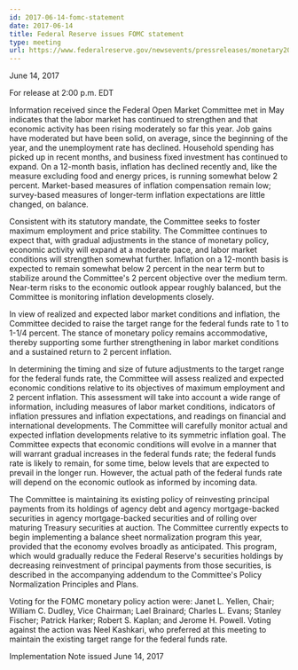 ```yaml
---
id: 2017-06-14-fomc-statement
date: 2017-06-14
title: Federal Reserve issues FOMC statement
type: meeting
url: https://www.federalreserve.gov/newsevents/pressreleases/monetary20170614a.htm
---
```


June 14, 2017

For release at 2:00 p.m. EDT

Information received since the Federal Open Market Committee met in May indicates that the labor market has continued to strengthen and that economic activity has been rising moderately so far this year. Job gains have moderated but have been solid, on average, since the beginning of the year, and the unemployment rate has declined. Household spending has picked up in recent months, and business fixed investment has continued to expand. On a 12-month basis, inflation has declined recently and, like the measure excluding food and energy prices, is running somewhat below 2 percent. Market-based measures of inflation compensation remain low; survey-based measures of longer-term inflation expectations are little changed, on balance.

Consistent with its statutory mandate, the Committee seeks to foster maximum employment and price stability. The Committee continues to expect that, with gradual adjustments in the stance of monetary policy, economic activity will expand at a moderate pace, and labor market conditions will strengthen somewhat further. Inflation on a 12-month basis is expected to remain somewhat below 2 percent in the near term but to stabilize around the Committee's 2 percent objective over the medium term. Near-term risks to the economic outlook appear roughly balanced, but the Committee is monitoring inflation developments closely.

In view of realized and expected labor market conditions and inflation, the Committee decided to raise the target range for the federal funds rate to 1 to 1-1/4 percent. The stance of monetary policy remains accommodative, thereby supporting some further strengthening in labor market conditions and a sustained return to 2 percent inflation.

In determining the timing and size of future adjustments to the target range for the federal funds rate, the Committee will assess realized and expected economic conditions relative to its objectives of maximum employment and 2 percent inflation. This assessment will take into account a wide range of information, including measures of labor market conditions, indicators of inflation pressures and inflation expectations, and readings on financial and international developments. The Committee will carefully monitor actual and expected inflation developments relative to its symmetric inflation goal. The Committee expects that economic conditions will evolve in a manner that will warrant gradual increases in the federal funds rate; the federal funds rate is likely to remain, for some time, below levels that are expected to prevail in the longer run. However, the actual path of the federal funds rate will depend on the economic outlook as informed by incoming data.

The Committee is maintaining its existing policy of reinvesting principal payments from its holdings of agency debt and agency mortgage-backed securities in agency mortgage-backed securities and of rolling over maturing Treasury securities at auction. The Committee currently expects to begin implementing a balance sheet normalization program this year, provided that the economy evolves broadly as anticipated. This program, which would gradually reduce the Federal Reserve's securities holdings by decreasing reinvestment of principal payments from those securities, is described in the accompanying addendum to the Committee's Policy Normalization Principles and Plans.

Voting for the FOMC monetary policy action were: Janet L. Yellen, Chair; William C. Dudley, Vice Chairman; Lael Brainard; Charles L. Evans; Stanley Fischer; Patrick Harker; Robert S. Kaplan; and Jerome H. Powell. Voting against the action was Neel Kashkari, who preferred at this meeting to maintain the existing target range for the federal funds rate.

Implementation Note issued June 14, 2017